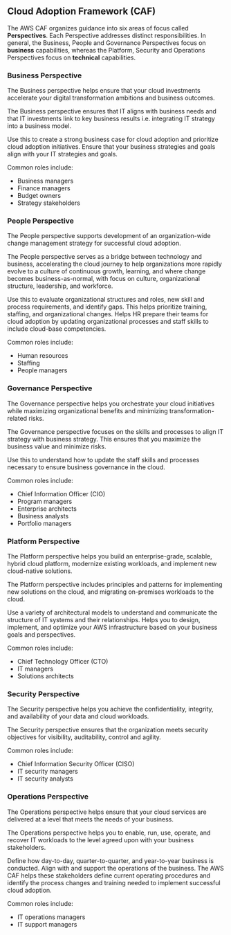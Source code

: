 ## Cloud Adoption Framework (CAF)

The AWS CAF organizes guidance into six areas of focus called **Perspectives**. Each Perspective addresses distinct responsibilities. In general, the Business, People and Governance Perspectives focus on **business** capabilities, whereas the Platform, Security and Operations Perspectives focus on **technical** capabilities.

### Business Perspective

The Business perspective helps ensure that your cloud investments accelerate your digital transformation ambitions and business outcomes.

The Business perspective ensures that IT aligns with business needs and that IT investments link to key business results i.e. integrating IT strategy into a business model.

Use this to create a strong business case for cloud adoption and prioritize cloud adoption initiatives. Ensure that your business strategies and goals align with your IT strategies and goals.

Common roles include:

- Business managers
- Finance managers
- Budget owners
- Strategy stakeholders

### People Perspective

The People perspective supports development of an organization-wide change management strategy for successful cloud adoption.

The People perspective serves as a bridge between technology and business, accelerating the cloud journey to help organizations more rapidly evolve to a culture of continuous growth, learning, and where change becomes business-as-normal, with focus on culture, organizational structure, leadership, and workforce.

Use this to evaluate organizational structures and roles, new skill and process requirements, and identify gaps. This helps prioritize training, staffing, and organizational changes. Helps HR prepare their teams for cloud adoption by updating organizational processes and staff skills to include cloud-base competencies.

Common roles include:

- Human resources
- Staffing
- People managers

### Governance Perspective

The Governance perspective helps you orchestrate your cloud initiatives while maximizing organizational benefits and minimizing transformation-related risks.

The Governance perspective focuses on the skills and processes to align IT strategy with business strategy. This ensures that you maximize the business value and minimize risks.

Use this to understand how to update the staff skills and processes necessary to ensure business governance in the cloud.

Common roles include:

- Chief Information Officer (CIO)
- Program managers
- Enterprise architects
- Business analysts
- Portfolio managers

### Platform Perspective

The Platform perspective helps you build an enterprise-grade, scalable, hybrid cloud platform, modernize existing workloads, and implement new cloud-native solutions.

The Platform perspective includes principles and patterns for implementing new solutions on the cloud, and migrating on-premises workloads to the cloud.

Use a variety of architectural models to understand and communicate the structure of IT systems and their relationships. Helps you to design, implement, and optimize your AWS infrastructure based on your business goals and perspectives.

Common roles include:

- Chief Technology Officer (CTO)
- IT managers
- Solutions architects

### Security Perspective

The Security perspective helps you achieve the confidentiality, integrity, and availability of your data and cloud workloads.

The Security perspective ensures that the organization meets security objectives for visibility, auditability, control and agility.

Common roles include:

- Chief Information Security Officer (CISO)
- IT security managers
- IT security analysts

### Operations Perspective

The Operations perspective helps ensure that your cloud services are delivered at a level that meets the needs of your business.

The Operations perspective helps you to enable, run, use, operate, and recover IT workloads to the level agreed upon with your business stakeholders.

Define how day-to-day, quarter-to-quarter, and year-to-year business is conducted. Align with and support the operations of the business. The AWS CAF helps these stakeholders define current operating procedures and identify the process changes and training needed to implement successful cloud adoption.

Common roles include:

- IT operations managers
- IT support managers
